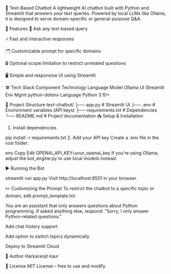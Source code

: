 💬 Text-Based Chatbot
A lightweight AI chatbot built with Python and Streamlit that answers your text queries. Powered by local LLMs like Ollama, it is designed to serve domain-specific or general-purpose Q&A.

📌 Features
🧠 Ask any text-based query

⚡ Fast and interactive responses

🗂️ Customizable prompt for specific domains

🔒 Optional scope limitation to restrict unrelated questions

🖥️ Simple and responsive UI using Streamlit

🛠️ Tech Stack
Component	Technology
Language Model Ollama
UI	Streamlit
Env Mgmt	python-dotenv
Language	Python 3.10+

📂 Project Structure
text-chatbot/
├── app.py                # Streamlit UI
├── .env                  # Environment variables (API keys)
├── requirements.txt      # Dependencies
└── README.md             # Project documentation
📥 Setup & Installation

1. Install dependencies

pip install -r requirements.txt
2. Add your API key
Create a .env file in the root folder:

env
Copy
Edit
OPENAI_API_KEY=your_openai_key
If you're using Ollama, adjust the bot_engine.py to use local models instead.

▶️ Running the Bot

streamlit run app.py
Visit http://localhost:8501 in your browser.

✏️ Customizing the Prompt
To restrict the chatbot to a specific topic or domain, edit prompt_template.txt:

You are an assistant that only answers questions about Python programming.
If asked anything else, respond: "Sorry, I only answer Python-related questions."

 Add chat history support

 Add option to switch topics dynamically

 Deploy to Streamlit Cloud

👤 Author
Harkaranjit kaur

📄 License
MIT License – free to use and modify.
